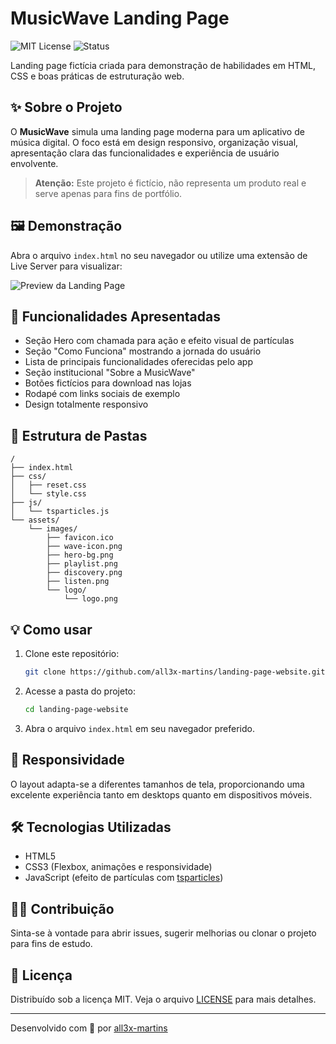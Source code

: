 # MusicWave Landing Page

![MIT License](https://img.shields.io/badge/license-MIT-green)
![Status](https://img.shields.io/badge/status-em%20desenvolvimento-yellow)

Landing page fictícia criada para demonstração de habilidades em HTML, CSS e boas práticas de estruturação web.

## ✨ Sobre o Projeto

O **MusicWave** simula uma landing page moderna para um aplicativo de música digital. O foco está em design responsivo, organização visual, apresentação clara das funcionalidades e experiência de usuário envolvente.

> **Atenção:** Este projeto é fictício, não representa um produto real e serve apenas para fins de portfólio.

## 🖼️ Demonstração

Abra o arquivo `index.html` no seu navegador ou utilize uma extensão de Live Server para visualizar:

![Preview da Landing Page](assets/images/preview.png) <!-- Adicione um screenshot se desejar -->

## 🚀 Funcionalidades Apresentadas

- Seção Hero com chamada para ação e efeito visual de partículas
- Seção "Como Funciona" mostrando a jornada do usuário
- Lista de principais funcionalidades oferecidas pelo app
- Seção institucional "Sobre a MusicWave"
- Botões fictícios para download nas lojas
- Rodapé com links sociais de exemplo
- Design totalmente responsivo

## 📂 Estrutura de Pastas

```
/
├── index.html
├── css/
│   ├── reset.css
│   └── style.css
├── js/
│   └── tsparticles.js
└── assets/
    └── images/
        ├── favicon.ico
        ├── wave-icon.png
        ├── hero-bg.png
        ├── playlist.png
        ├── discovery.png
        ├── listen.png
        └── logo/
            └── logo.png
```

## 💡 Como usar

1. Clone este repositório:
   ```bash
   git clone https://github.com/all3x-martins/landing-page-website.git
   ```
2. Acesse a pasta do projeto:
   ```bash
   cd landing-page-website
   ```
3. Abra o arquivo `index.html` em seu navegador preferido.

## 📱 Responsividade

O layout adapta-se a diferentes tamanhos de tela, proporcionando uma excelente experiência tanto em desktops quanto em dispositivos móveis.

## 🛠️ Tecnologias Utilizadas

- HTML5
- CSS3 (Flexbox, animações e responsividade)
- JavaScript (efeito de partículas com [tsparticles](https://github.com/matteobruni/tsparticles))

## 🙋‍♂️ Contribuição

Sinta-se à vontade para abrir issues, sugerir melhorias ou clonar o projeto para fins de estudo.

## 📄 Licença

Distribuído sob a licença MIT. Veja o arquivo [LICENSE](LICENSE) para mais detalhes.

---

Desenvolvido com 💜 por [all3x-martins](https://github.com/all3x-martins)
